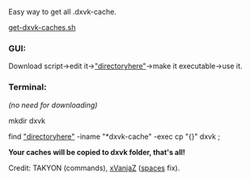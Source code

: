 Easy way to get all .dxvk-cache.

[get-dxvk-caches.sh](https://github.com/begin-theadventure/get-dxvk-caches/releases/download/1.0.1/get-dxvk-caches.sh)

### GUI:

Download script->edit it->["directoryhere"](https://github.com/begin-theadventure/dxvk-caches#directories)->make it executable->use it.

### Terminal:

_(no need for downloading)_

mkdir dxvk

find ["directoryhere"](https://github.com/begin-theadventure/dxvk-caches#directories) -iname "*dxvk-cache" -exec cp "{}" dxvk \;

**Your caches will be copied to dxvk folder, that's all!**

Credit: TAKYON (commands), [xVanjaZ](https://github.com/xVanjaZ) ([spaces](https://github.com/begin-theadventure/dxvk-caches/commit/38b1e941d7705a4577d39274bb4072e1e39b34e0) fix).
